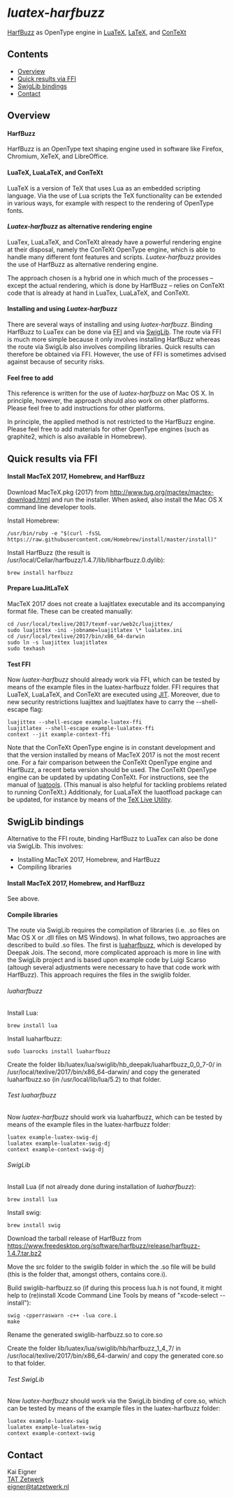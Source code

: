 # _luatex-harfbuzz_

[HarfBuzz] as OpenType engine in [LuaTeX], [LaTeX], and [ConTeXt]

[Harfbuzz]:http://harfbuzz.org
[LuaTeX]:http://www.luatex.org
[LaTeX]:https://www.latex-project.org
[ConTeXt]:http://wiki.contextgarden.net

## Contents

* [Overview](#overview)
* [Quick results via FFI](#quick-results-via-ffi)
* [SwigLib bindings](#swiglib-bindings)
* [Contact](#contact)

## Overview

#### HarfBuzz
HarfBuzz is an OpenType text shaping engine used in software like Firefox, Chromium, XeTeX, and LibreOffice.

#### LuaTeX, LuaLaTeX, and ConTeXt
LuaTeX is a version of TeX that uses Lua as an embedded scripting language. Via the use of Lua scripts the TeX functionality can be extended in various ways, for example with respect to the rendering of OpenType fonts.

#### _Luatex-harfbuzz_ as alternative rendering engine
LuaTex, LuaLaTeX, and ConTeXt already have a powerful rendering engine at their disposal, namely the ConTeXt OpenType engine, which is able to handle many different font features and scripts. _Luatex-harfbuzz_ provides the use of HarfBuzz as alternative rendering engine.

The approach chosen is a hybrid one in which much of the processes – except the actual rendering, which is done by HarfBuzz – relies on ConTeXt code that is already at hand in LuaTex, LuaLaTeX, and ConTeXt.

#### Installing and using _Luatex-harfbuzz_
There are several ways of installing and using _luatex-harfbuzz_. Binding HarfBuzz to LuaTex can be done via [FFI] and via [SwigLib]. The route via FFI is much more simple because it only involves installing HarfBuzz whereas the route via SwigLib also involves compiling libraries. Quick results can therefore be obtained via FFI. However, the use of FFI is sometimes advised against because of security risks.

[FFI]:http://luajit.org/ext_ffi.html
[SwigLib]:http://www.luatex.org/swiglib.html

#### Feel free to add
This reference is written for the use of _luatex-harfbuzz_ on Mac OS X. In principle, however, the approach should also work on other platforms. Please feel free to add instructions for other platforms.

In principle, the applied method is not restricted to the HarfBuzz engine. Please feel free to add materials for other OpenType engines (such as graphite2, which is also available in Homebrew).

## Quick results via FFI

#### Install MacTeX 2017, Homebrew, and HarfBuzz

Download MacTeX.pkg (2017) from http://www.tug.org/mactex/mactex-download.html and run the installer. When asked, also install the Mac OS X command line developer tools.

Install Homebrew:
```
/usr/bin/ruby -e "$(curl -fsSL https://raw.githubusercontent.com/Homebrew/install/master/install)"
```

Install HarfBuzz (the result is /usr/local/Cellar/harfbuzz/1.4.7/lib/libharfbuzz.0.dylib):
```
brew install harfbuzz
```

#### Prepare LuaJitLaTeX
MacTeX 2017 does not create a luajitlatex executable and its accompanying format file. These can be created manually:
```
cd /usr/local/texlive/2017/texmf-var/web2c/luajittex/
sudo luajittex -ini -jobname=luajitlatex \* lualatex.ini
cd /usr/local/texlive/2017/bin/x86_64-darwin
sudo ln -s luajittex luajitlatex
sudo texhash
```

#### Test FFI
Now _luatex-harfbuzz_ should already work via FFI, which can be tested by means of the example files in the luatex-harfbuzz folder. FFI requires that LuaTeX, LuaLaTeX, and ConTeXt are executed using [JIT]. Moreover, due to new security restrictions luajittex and luajitlatex have to carry the --shell-escape flag:

[JIT]:http://luajit.org/luajit.html

```
luajittex --shell-escape example-luatex-ffi
luajitlatex --shell-escape example-lualatex-ffi
context --jit example-context-ffi
```
Note that the ConTeXt OpenType engine is in constant development and that the version installed by means of MacTeX 2017 is not the most recent one. For a fair comparison between the ConTeXt OpenType engine and HarfBuzz, a recent beta version should be used. The ConTeXt OpenType engine can be updated by updating ConTeXt. For instructions, see the manual of [luatools]. (This manual is also helpful for tackling problems related to running ConTeXt.) Additionaly, for LuaLaTeX the luaotfload package can be updated, for instance by means of the [TeX Live Utility].

[luatools]:http://www.pragma-ade.com/general/manuals/tools-mkiv.pdf

[TeX Live Utility]:http://tex.stackexchange.com/questions/55437/how-do-i-update-my-tex-distribution/55438#55438

## SwigLib bindings
Alternative to the FFI route, binding HarfBuzz to LuaTex can also be done via SwigLib. This involves:
* Installing MacTeX 2017, Homebrew, and HarfBuzz
* Compiling libraries

#### Install MacTeX 2017, Homebrew, and HarfBuzz
See above.

#### Compile libraries
The route via SwigLib requires the compilation of libraries (i.e. .so files on Mac OS X or .dll files on MS Windows). In what follows, two approaches are described to build .so files. The first is [luaharfbuzz], which is developed by Deepak Jois. The second, more complicated approach is more in line with the SwigLib project and is based upon example code by Luigi Scarso (altough several adjustments were necessary to have that code work with HarfBuzz). This approach requires the files in the swiglib folder.

[luaharfbuzz]:https://github.com/deepakjois/luaharfbuzz

###### luaharfbuzz
Install Lua:
```
brew install lua
```

Install luaharfbuzz:
```
sudo luarocks install luaharfbuzz
```

Create the folder lib/luatex/lua/swiglib/hb\_deepak/luaharfbuzz\_0\_0\_7-0/ in /usr/local/texlive/2017/bin/x86\_64-darwin/ and copy the generated luaharfbuzz.so (in /usr/local/lib/lua/5.2) to that folder.

###### Test luaharfbuzz
Now _luatex-harfbuzz_ should work via luaharfbuzz, which can be tested by means of the example files in the luatex-harfbuzz folder:
```
luatex example-luatex-swig-dj
lualatex example-lualatex-swig-dj
context example-context-swig-dj
```

###### SwigLib
Install Lua (if not already done during installation of _luaharfbuzz_):
```
brew install lua 
```

Install swig:
```
brew install swig
```

Download the tarball release of HarfBuzz from https://www.freedesktop.org/software/harfbuzz/release/harfbuzz-1.4.7.tar.bz2

Move the src folder to the swiglib folder in which the .so file will be build (this is the folder that, amongst others, contains core.i).

Build swiglib-harfbuzz.so (if during this process lua.h is not found, it might help to (re)install Xcode Command Line Tools by means of "xcode-select --install"):
```
swig -cpperraswarn -c++ -lua core.i
make
```

Rename the generated swiglib-harfbuzz.so to core.so

Create the folder lib/luatex/lua/swiglib/hb/harfbuzz\_1\_4\_7/ in /usr/local/texlive/2017/bin/x86\_64-darwin/ and copy the generated core.so to that folder.

###### Test SwigLib
Now _luatex-harfbuzz_ should work via the SwigLib binding of core.so, which can be tested by means of the example files in the luatex-harfbuzz folder:
```
luatex example-luatex-swig
lualatex example-lualatex-swig
context example-context-swig
```

## Contact
Kai Eigner  
[TAT Zetwerk]  
<eigner@tatzetwerk.nl>

[TAT Zetwerk]:http://www.tatzetwerk.nl

